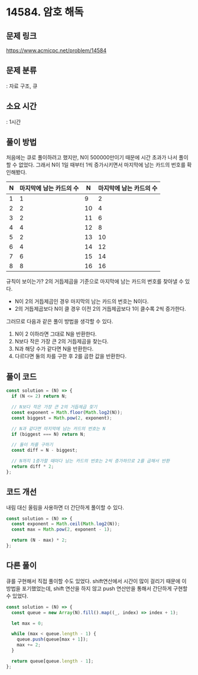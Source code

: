 # 14584. 암호 해독

## 문제 링크

https://www.acmicpc.net/problem/14584

## 문제 분류

: 자료 구조, 큐

## 소요 시간

: 1시간

## 풀이 방법

처음에는 큐로 풀이하려고 했지만, N이 500000만이기 때문에 시간 초과가 나서 풀이할 수 없었다. 그래서 N이 1일 때부터 1씩 증가시키면서 마지막에 남는 카드의 번호를 확인해봤다.

| N   | 마지막에 남는 카드의 수 | N   | 마지막에 남는 카드의 수 |
| --- | ----------------------- | --- | ----------------------- |
| 1   | 1                       | 9   | 2                       |
| 2   | 2                       | 10  | 4                       |
| 3   | 2                       | 11  | 6                       |
| 4   | 4                       | 12  | 8                       |
| 5   | 2                       | 13  | 10                      |
| 6   | 4                       | 14  | 12                      |
| 7   | 6                       | 15  | 14                      |
| 8   | 8                       | 16  | 16                      |

규칙이 보이는가? 2의 거듭제곱을 기준으로 마지막에 남는 카드의 번호를 찾아낼 수 있다.

- N이 2의 거듭제곱인 경우 마지막의 남는 카드의 번호는 N이다.
- 2의 거듭제곱보다 N이 클 경우 이전 2의 거듭제곱보다 1이 클수록 2씩 증가한다.

그러므로 다음과 같은 풀이 방법을 생각할 수 있다.

1. N이 2 이하라면 그대로 N을 반환한다.
2. N보다 작은 가장 큰 2의 거듭제곱을 찾는다.
3. N과 해당 수가 같다면 N을 반환한다.
4. 다르다면 둘의 차를 구한 후 2를 곱한 값을 반환한다.

## 풀이 코드

```js
const solution = (N) => {
  if (N <= 2) return N;

  // N보다 작은 가장 큰 2의 거듭제곱 찾기
  const exponent = Math.floor(Math.log2(N));
  const biggest = Math.pow(2, exponent);

  // N과 같다면 마지막에 남는 카드의 번호는 N
  if (biggest === N) return N;

  // 둘이 차를 구하기
  const diff = N - biggest;

  // N까지 1증가할 때마다 남는 카드의 번호는 2씩 증가하므로 2를 곱해서 반환
  return diff * 2;
};
```

## 코드 개선

내림 대신 올림을 사용하면 더 간단하게 풀이할 수 있다.

```js
const solution = (N) => {
  const exponent = Math.ceil(Math.log2(N));
  const max = Math.pow(2, exponent - 1);

  return (N - max) * 2;
};
```

## 다른 풀이

큐를 구현해서 직접 풀이할 수도 있었다. shift연산에서 시간이 많이 걸리기 때문에 이 방법을 포기했었는데, shift 연산을 하지 않고 push 연산만을 통해서 간단하게 구현할 수 있었다.

```js
const solution = (N) => {
  const queue = new Array(N).fill().map((_, index) => index + 1);

  let max = 0;

  while (max < queue.length - 1) {
    queue.push(queue[max + 1]);
    max += 2;
  }

  return queue[queue.length - 1];
};
```
